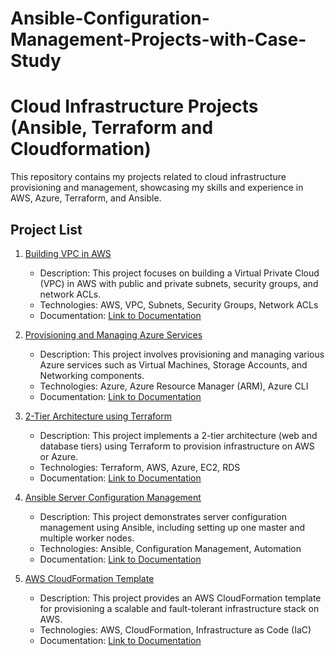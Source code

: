 # Ansible-Configuration-Management-Projects-with-Case-Study
# Cloud Infrastructure Projects (Ansible, Terraform and Cloudformation)

This repository contains my projects related to cloud infrastructure provisioning and management, showcasing my skills and experience in AWS, Azure, Terraform, and Ansible.

## Project List

1. [Building VPC in AWS](./Building-VPC-in-AWS)
   - Description: This project focuses on building a Virtual Private Cloud (VPC) in AWS with public and private subnets, security groups, and network ACLs.
   - Technologies: AWS, VPC, Subnets, Security Groups, Network ACLs
   - Documentation: [Link to Documentation](./Building-VPC-in-AWS/README.md)

2. [Provisioning and Managing Azure Services](./Provisioning-and-Managing-Azure-Services)
   - Description: This project involves provisioning and managing various Azure services such as Virtual Machines, Storage Accounts, and Networking components.
   - Technologies: Azure, Azure Resource Manager (ARM), Azure CLI
   - Documentation: [Link to Documentation](./Provisioning-and-Managing-Azure-Services/README.md)

3. [2-Tier Architecture using Terraform](./2-Tier-Architecture-using-Terraform)
   - Description: This project implements a 2-tier architecture (web and database tiers) using Terraform to provision infrastructure on AWS or Azure.
   - Technologies: Terraform, AWS, Azure, EC2, RDS
   - Documentation: [Link to Documentation](./2-Tier-Architecture-using-Terraform/README.md)

4. [Ansible Server Configuration Management](./Ansible-Server-Configuration-Management)
   - Description: This project demonstrates server configuration management using Ansible, including setting up one master and multiple worker nodes.
   - Technologies: Ansible, Configuration Management, Automation
   - Documentation: [Link to Documentation](./Ansible-Server-Configuration-Management/README.md)

5. [AWS CloudFormation Template](./AWS-CloudFormation-Template)
   - Description: This project provides an AWS CloudFormation template for provisioning a scalable and fault-tolerant infrastructure stack on AWS.
   - Technologies: AWS, CloudFormation, Infrastructure as Code (IaC)
   - Documentation: [Link to Documentation](./AWS-CloudFormation-Template/README.md)



